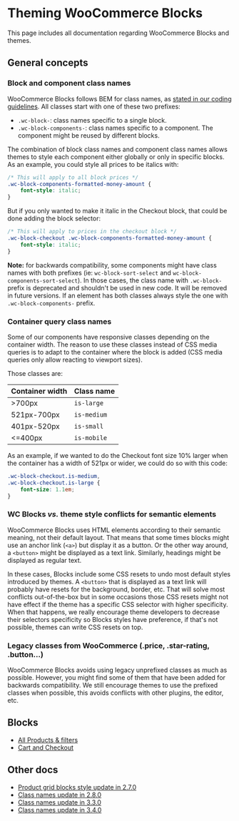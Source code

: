# Theming WooCommerce Blocks

This page includes all documentation regarding WooCommerce Blocks and themes.

## General concepts

### Block and component class names

WooCommerce Blocks follows BEM for class names, as [stated in our coding guidelines](../contributors/coding-guidelines.md). All classes start with one of these two prefixes:

-   `.wc-block-`: class names specific to a single block.
-   `.wc-block-components-`: class names specific to a component. The component might be reused by different blocks.

The combination of block class names and component class names allows themes to style each component either globally or only in specific blocks. As an example, you could style all prices to be italics with:

```CSS
/* This will apply to all block prices */
.wc-block-components-formatted-money-amount {
	font-style: italic;
}
```

But if you only wanted to make it italic in the Checkout block, that could be done adding the block selector:

```CSS
/* This will apply to prices in the checkout block */
.wc-block-checkout .wc-block-components-formatted-money-amount {
	font-style: italic;
}
```

**Note:** for backwards compatibility, some components might have class names with both prefixes (ie: `wc-block-sort-select` and `wc-block-components-sort-select`). In those cases, the class name with `.wc-block-` prefix is deprecated and shouldn't be used in new code. It will be removed in future versions. If an element has both classes always style the one with `.wc-block-components-` prefix.

### Container query class names

Some of our components have responsive classes depending on the container width. The reason to use these classes instead of CSS media queries is to adapt to the container where the block is added (CSS media queries only allow reacting to viewport sizes).

Those classes are:

| Container width | Class name  |
| --------------- | ----------- |
| >700px          | `is-large`  |
| 521px-700px     | `is-medium` |
| 401px-520px     | `is-small`  |
| <=400px         | `is-mobile` |

As an example, if we wanted to do the Checkout font size 10% larger when the container has a width of 521px or wider, we could do so with this code:

```CSS
.wc-block-checkout.is-medium,
.wc-block-checkout.is-large {
	font-size: 1.1em;
}
```

### WC Blocks _vs._ theme style conflicts for semantic elements

WooCommerce Blocks uses HTML elements according to their semantic meaning, not their default layout. That means that some times blocks might use an anchor link (`<a>`) but display it as a button. Or the other way around, a `<button>` might be displayed as a text link. Similarly, headings might be displayed as regular text.

In these cases, Blocks include some CSS resets to undo most default styles introduced by themes. A `<button>` that is displayed as a text link will probably have resets for the background, border, etc. That will solve most conflicts out-of-the-box but in some occasions those CSS resets might not have effect if the theme has a specific CSS selector with higher specificity. When that happens, we really encourage theme developers to decrease their selectors specificity so Blocks styles have preference, if that's not possible, themes can write CSS resets on top.

### Legacy classes from WooCommerce (.price, .star-rating, .button...)

WooCommerce Blocks avoids using legacy unprefixed classes as much as possible. However, you might find some of them that have been added for backwards compatibility. We still encourage themes to use the prefixed classes when possible, this avoids conflicts with other plugins, the editor, etc.

## Blocks

-   [All Products & filters](./all-products-and-filters.md)
-   [Cart and Checkout](./cart-and-checkout.md)

## Other docs

-   [Product grid blocks style update in 2.7.0](./product-grid-270.md)
-   [Class names update in 2.8.0](./class-names-update-280.md)
-   [Class names update in 3.3.0](./class-names-update-330.md)
-   [Class names update in 3.4.0](./class-names-update-340.md)
